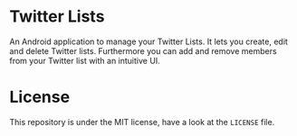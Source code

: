 Twitter Lists
=============

An Android application to manage your Twitter Lists. It lets you create, edit and delete Twitter lists. Furthermore you can add and remove members from your Twitter list with an intuitive UI.

License
=======
This repository is under the MIT license, have a look at the `LICENSE` file.
